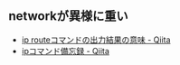 ## networkが異様に重い

- [ip routeコマンドの出力結果の意味 - Qiita](https://qiita.com/testnin2/items/7490ff01a4fe1c7ad61f "ip routeコマンドの出力結果の意味 - Qiita")
- [ipコマンド備忘録 - Qiita](https://qiita.com/jinnai73/items/26865da11f667f57c5e4 "ipコマンド備忘録 - Qiita")

